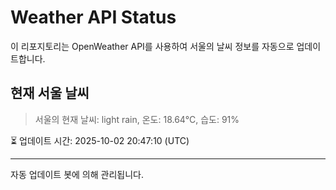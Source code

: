 
# Weather API Status

이 리포지토리는 OpenWeather API를 사용하여 서울의 날씨 정보를 자동으로 업데이트합니다.

## 현재 서울 날씨
> 서울의 현재 날씨: light rain, 온도: 18.64°C, 습도: 91%

⏳ 업데이트 시간: 2025-10-02 20:47:10 (UTC)

---
자동 업데이트 봇에 의해 관리됩니다.
